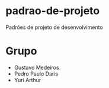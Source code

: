 # padrao-de-projeto

Padrões de projeto de desenvolvimento

# Grupo

- Gustavo Medeiros
- Pedro Paulo Daris
- Yuri Arthur
